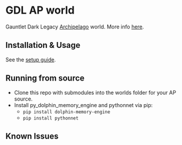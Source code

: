 # GDL AP world

Gauntlet Dark Legacy [Archipelago](https://archipelago.gg/) world.
More info [here](https://github.com/KonaHikari/gdl_ap_world/blob/main/docs/en_gdl.md).

## Installation & Usage

See the [setup guide](https://github.com/KonaHikari/gdl_ap_world/blob/main/docs/setup_en.md).

## Running from source

- Clone this repo with submodules into the worlds folder for your AP source.
- Install py_dolphin_memory_engine and pythonnet via pip:
    - ``pip install dolphin-memory-engine``
    - ``pip install pythonnet``

## Known Issues

